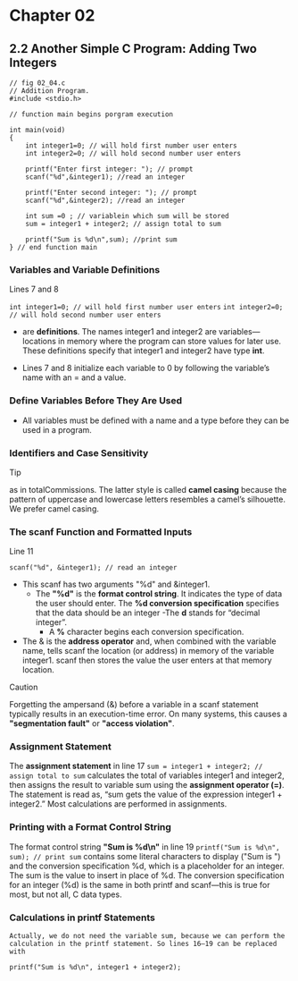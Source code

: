 # Chapter 02 

## 2.2 Another Simple C Program: Adding Two Integers

```
// fig 02_04.c
// Addition Program. 
#include <stdio.h>

// function main begins porgram execution

int main(void)
{
    int integer1=0; // will hold first number user enters
    int integer2=0; // will hold second number user enters
    
    printf("Enter first integer: "); // prompt
    scanf("%d",&integer1); //read an integer
    
    printf("Enter second integer: "); // prompt
    scanf("%d",&integer2); //read an integer

    int sum =0 ; // variablein which sum will be stored
    sum = integer1 + integer2; // assign total to sum

    printf("Sum is %d\n",sum); //print sum
} // end function main

```
### Variables and Variable Definitions
 Lines 7 and 8 

  `int integer1=0; // will hold first number user enters`
  `int integer2=0; // will hold second number user enters`

 + are **definitions**. The names integer1 and integer2 are variables—locations in memory where the program can store values for later use. These definitions specify that integer1 and integer2 have type **int**.

 + Lines 7 and 8 initialize each variable to 0 by following the variable’s name with an = and a value.

### Define Variables Before They Are Used
 + All variables must be defined with a name and a type before they can be used in a program.

### Identifiers and Case Sensitivity

>[!TIP]
>as in totalCommissions. The latter style is called **camel casing** because the pattern of uppercase and lowercase letters resembles a camel’s silhouette. We prefer camel casing.

### The scanf Function and Formatted Inputs
Line 11

`scanf("%d", &integer1); // read an integer`

 + This scanf has two arguments "%d" and &integer1.
     - The **"%d"** is the **format control string**. It indicates the type of data the user should enter. The **%d conversion specification** specifies that the data should be an integer
        -The **d** stands for “decimal integer”.
        - A **%** character begins each conversion specification.
 + The & is the **address operator** and, when combined with the variable name, tells scanf the location (or address) in memory of the variable integer1. scanf then stores the value the user enters at that memory location.

> [!CAUTION]
> Forgetting the ampersand (&) before a variable in a scanf statement typically results in an execution-time error. On many systems, this causes a **"segmentation fault"** or **"access violation"**.

### Assignment Statement
The **assignment statement** in line 17
`sum = integer1 + integer2; // assign total to sum`
calculates the total of variables integer1 and integer2, then assigns the result to variable
sum using the **assignment operator (=)**. The statement is read as, “sum gets the
value of the expression integer1 + integer2.” Most calculations are performed in
assignments.

### Printing with a Format Control String
The format control string **"Sum is %d\n"** in line 19
`printf("Sum is %d\n", sum); // print sum`
contains some literal characters to display ("Sum is ") and the conversion specification
%d, which is a placeholder for an integer. The sum is the value to insert in place of %d.
The conversion specification for an integer (%d) is the same in both printf and
scanf—this is true for most, but not all, C data types.

### Calculations in printf Statements
    Actually, we do not need the variable sum, because we can perform the calculation in the printf statement. So lines 16–19 can be replaced with
`printf("Sum is %d\n", integer1 + integer2);`
